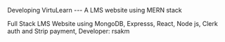 Developing VirtuLearn --- A LMS website using MERN stack

 Full Stack LMS Website using MongoDB, Expresss, React, Node js, Clerk auth and Strip payment, 
 Developer: rsakm 